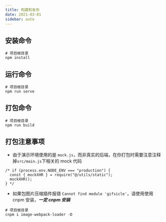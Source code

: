 ```yaml
---
title: 构建和发布
date: 2021-03-01
sidebar: auto
---
```


## 安装命令

```shell
# 项目根目录
npm install
```

## 运行命令

```shell
# 项目根目录
npm run serve
```

## 打包命令

```shell
# 项目根目录
npm run build
```

## 打包注意事项

* 由于演示环境使用的是 `mock.js`，而非真实的后端，在你打包时需要注意注释掉`src/main.js`下相关的 mock 代码

```shell
/* if (process.env.NODE_ENV === "production") {
  const { mockXHR } = require("@/utils/static");
  mockXHR();
} */
```

* 如果包图片压缩插件报错 `Cannot find module 'gifsicle'`，请使用使用 cnpm 安装，_**一定 cnpm 安装**_

```shell
# 项目根目录
cnpm i image-webpack-loader -D
```
